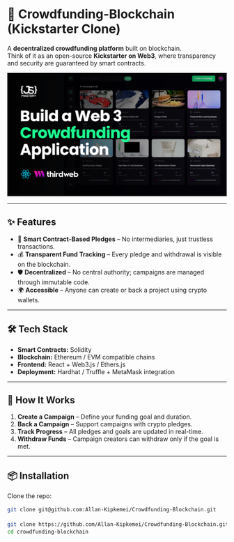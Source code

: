 # 🚀 Crowdfunding-Blockchain (Kickstarter Clone)

A **decentralized crowdfunding platform** built on blockchain.  
Think of it as an open-source **Kickstarter on Web3**, where transparency and security are guaranteed by smart contracts.  

![Crowdfunding Banner](image.png)

---

## ✨ Features
- 🔗 **Smart Contract-Based Pledges** – No intermediaries, just trustless transactions.
- 💰 **Transparent Fund Tracking** – Every pledge and withdrawal is visible on the blockchain.
- 🛡️ **Decentralized** – No central authority; campaigns are managed through immutable code.
- 🌍 **Accessible** – Anyone can create or back a project using crypto wallets.

---

## 🛠️ Tech Stack
- **Smart Contracts:** Solidity  
- **Blockchain:** Ethereum / EVM compatible chains  
- **Frontend:** React + Web3.js / Ethers.js  
- **Deployment:** Hardhat / Truffle + MetaMask integration  

---

## 🚩 How It Works
1. **Create a Campaign** – Define your funding goal and duration.  
2. **Back a Campaign** – Support campaigns with crypto pledges.  
3. **Track Progress** – All pledges and goals are updated in real-time.  
4. **Withdraw Funds** – Campaign creators can withdraw only if the goal is met.  

---

## 📦 Installation

Clone the repo:
```bash
git clone git@github.com:Allan-Kipkemei/Crowdfunding-Blockchain.git

git clone https://github.com/Allan-Kipkemei/Crowdfunding-Blockchain.git
cd crowdfunding-blockchain
